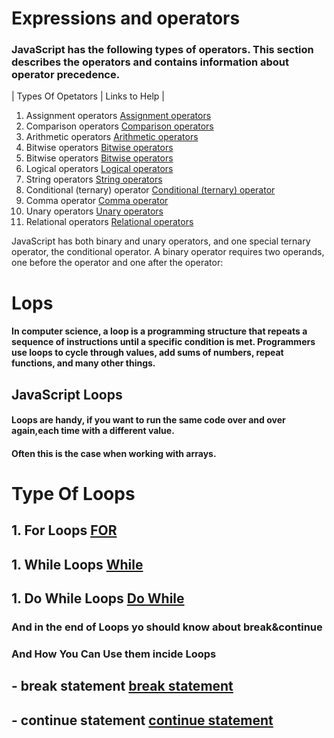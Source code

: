# Expressions and operators

### JavaScript has the following types of operators. This section describes the operators and contains information about operator precedence.
| Types Of Opetators    |      Links to Help      | 

1. Assignment operators   [Assignment operators](https://www.w3schools.com/js/js_assignment.asp) 
2. Comparison operators  [Comparison operators](https://www.w3schools.com/js/js_comparisons.asp)   
3. Arithmetic operators  [Arithmetic operators](https://www.w3schools.com/js/js_arithmetic.asp) 
4. Bitwise operators  [Bitwise operators](https://www.w3schools.com/js/js_bitwise.asp)  
5. Bitwise operators   [Bitwise operators](https://www.w3schools.com/js/js_bitwise.asp) 
6. Logical operators  [Logical operators](https://www.w3schools.com/js/js_comparisons.asp)   
7. String operators  [String operators](https://www.w3schools.com/js/js_operators.asp) 
8. Conditional (ternary) operator  [Conditional (ternary) operator](https://developer.mozilla.org/en-US/docs/Web/JavaScript/Reference/Operators/Conditional_Operator) 
9. Comma operator   [Comma operator](https://javascript.plainenglish.io/comma-operator-in-javascript-cfe170f5b4d3)  
10. Unary operators  [Unary operators](https://www.digitalocean.com/community/tutorials/javascript-unary-operators-simple-and-useful)   
11. Relational operators  [Relational operators](https://docstore.mik.ua/orelly/webprog/jscript/ch05_05.htm) 

JavaScript has both binary and unary operators, and one special ternary operator, the conditional operator. A binary operator requires two operands, one before the operator and one after the operator:


# Lops

#### In computer science, a loop is a programming structure that repeats a sequence of instructions until a specific condition is met. Programmers use loops to cycle through values, add sums of numbers, repeat functions, and many other things.


## JavaScript Loops
#### Loops are handy, if you want to run the same code over and over again,each time with a different value.
#### Often this is the case when working with arrays.

# Type Of Loops

## 1. For Loops     [FOR](https://www.w3schools.com/js/js_loop_for.asp)
## 1. While Loops   [While](https://www.w3schools.com/js/js_loop_while.asp)
## 1. Do While Loops [Do While](https://www.w3schools.com/jsref/jsref_dowhile.asp)

### And in the end of Loops yo should know about break&continue
### And How You Can Use them incide Loops 

## - break statement  [break statement](https://www.w3schools.com/jsref/jsref_break.asp)
## - continue statement  [continue statement](https://www.w3schools.com/jsref/jsref_continue.asp)
